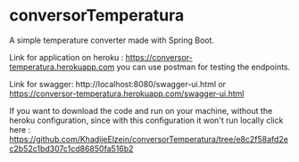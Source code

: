 # conversorTemperatura
A simple temperature converter made with Spring Boot.

Link for application on heroku : https://conversor-temperatura.herokuapp.com
you can use postman for testing the endpoints.

Link for swagger: http://localhost:8080/swagger-ui.html or https://conversor-temperatura.herokuapp.com/swagger-ui.html

If you want to download the code and run on your machine, without the heroku configuration, since with this configuration it won't run locally click here : https://github.com/KhadijeElzein/conversorTemperatura/tree/e8c2f58afd2ec2b52c1bd307c1cd86850fa516b2
